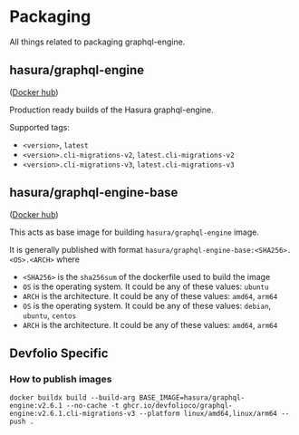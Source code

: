 # Packaging

All things related to packaging graphql-engine.

## hasura/graphql-engine

([Docker hub](https://hub.docker.com/r/hasura/graphql-engine))

Production ready builds of the Hasura graphql-engine.

Supported tags:
- `<version>`, `latest`
- `<version>.cli-migrations-v2`, `latest.cli-migrations-v2`
- `<version>.cli-migrations-v3`, `latest.cli-migrations-v3`

## hasura/graphql-engine-base

([Docker hub](https://hub.docker.com/r/hasura/graphql-engine-base))

This acts as base image for building `hasura/graphql-engine` image.

It is generally published with format `hasura/graphql-engine-base:<SHA256>.<OS>.<ARCH>` where
- `<SHA256>` is the `sha256sum` of the dockerfile used to build the image
- `OS` is the operating system. It could be any of these values: `ubuntu`
- `ARCH` is the architecture. It could be any of these values: `amd64`, `arm64`
- `OS` is the operating system. It could be any of these values: `debian`, `ubuntu`, `centos`
- `ARCH` is the architecture. It could be any of these values: `amd64`, `arm64`

## Devfolio Specific

### How to publish images

```
docker buildx build --build-arg BASE_IMAGE=hasura/graphql-engine:v2.6.1 --no-cache -t ghcr.io/devfolioco/graphql-engine:v2.6.1.cli-migrations-v3 --platform linux/amd64,linux/arm64 --push .
```
